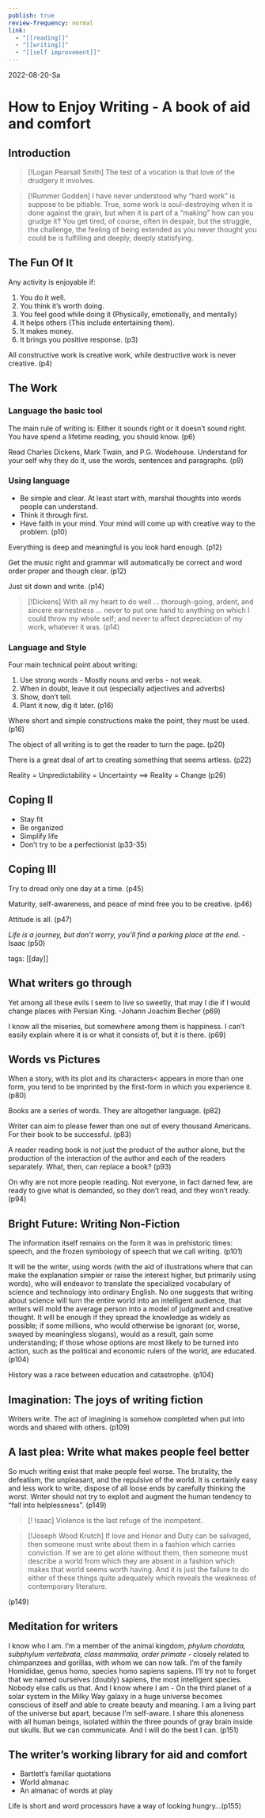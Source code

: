 ```yaml
---
publish: true
review-frequency: normal
link:
  - "[[reading]]"
  - "[[writing]]"
  - "[[self improvement]]"
---
```


2022-08-20-Sa

# How to Enjoy Writing - A book of aid and comfort

## Introduction
 > [!Logan Pearsall Smith] 
 >  The test of a vocation is that love of the drudgery it involves.
 
 > [!Rummer Godden]
 > I have never understood why “hard work” is suppose to be pitiable. True, some work is soul-destroying when it is done against the grain, but when it is part of a “making” how can you grudge it? You get tired, of course, often in despair, but the struggle, the challenge, the feeling of being extended as you never thought you could be is fulfilling and deeply, deeply statisfying.
 
 ## The Fun Of It

Any activity is enjoyable if:
1. You do it well.
2. You think it’s worth doing.
3. You feel good while doing it (Physically, emotionally, and mentally)
4. It helps others (This include entertaining them).
5. It makes money.
6. It brings you positive response.
(p3)

All constructive work is creative work, while destructive work is never creative. (p4)

## The Work
### Language the basic tool
The main rule of writing is: Either it sounds right or it doesn’t sound right. You have spend a lifetime reading, you should know. (p6)

Read Charles Dickens, Mark Twain, and P.G. Wodehouse. Understand for your self why they do it, use the words, sentences and paragraphs. (p9)

### Using language
- Be simple and clear. At least start with, marshal thoughts into words people can understand.
- Think it through first. 
- Have faith in your mind. Your mind will come up with creative way to the problem.
(p10)

Everything is deep and meaningful is you look hard enough. (p12)

Get the music right and grammar will automatically be correct and word order proper and though clear. (p12)

Just sit down and write. (p14)

> [!Dickens]
> With all my heart to do well … thorough-going, ardent, and sincere earnestness … never to put one hand to anything on which I could throw my whole self; and never to affect depreciation of my work, whatever it was.
(p14)

### Language and Style
Four main technical point about writing:
1. Use strong words - Mostly nouns and verbs - not weak.
2. When in doubt, leave it out (especially adjectives and adverbs)
3. Show, don’t tell.
4. Plant it now, dig it later.
(p16)

Where short and simple constructions make the point, they must be used. (p16)

The object of all writing is to get the reader to turn the page. (p20)

There is a great deal of art to creating something that seems artless. (p22)

Reality = Unpredictability = Uncertainty
==> Reality = Change
(p26)

## Coping II

- Stay fit
- Be organized
- Simplify life
- Don’t try to be a perfectionist
(p33-35)

## Coping III 
Try to dread only one day at a time. (p45)

Maturity, self-awareness, and peace of mind free you to be creative. (p46)

Attitude is all. (p47)

*Life is a journey, but don’t worry, you’ll find a parking place at the end.* - Isaac (p50)

tags: [[day]]

## What writers go through

Yet among all these evils I seem to live so sweetly, that may I die if I would change places with Persian King. -Johann Joachim Becher (p69)

I know all the miseries, but somewhere among them is happiness. I can’t easily explain where it is or what it consists of, but it is there. (p69)

## Words vs Pictures
When a story, with its plot and its characters< appears in more than one form, you tend to be imprinted by the first-form in which you experience it. (p80)

Books are a series of words. They are altogether language. (p82)

Writer can aim to please fewer than one out of every thousand Americans. For their book to be successful. (p83)

A reader reading book is not just the product of the author alone, but the production of the interaction of the author and each of the readers separately. What, then, can replace a book? (p93)

On why are not more people reading. Not everyone, in fact darned few, are ready to give what is demanded, so they don’t read, and they won’t ready. (p94)

## Bright Future: Writing Non-Fiction
The information itself remains on the form it was in prehistoric times: speech, and the frozen symbology of speech that we call writing. (p101)

It will be the writer, using words (with the aid of illustrations where that can make the explanation simpler or raise the interest higher, but primarily using words), who will endeavor to translate the specialized vocabulary of science and technology into ordinary English.
No one suggests that writing about science will turn the entire world into an intelligent audience, that writers will mold the average person into a model of judgment and creative thought. It will be enough if they spread the knowledge as widely as possible; if some millions, who would otherwise be ignorant (or, worse, swayed by meaningless slogans), would as a result, gain some understanding; if those whose options are most likely to be turned into action, such as the political and economic rulers of the world, are educated.
(p104)

History was a race between education and catastrophe. (p104)

## Imagination: The joys of writing fiction

Writers write. The act of imagining is somehow completed when put into words and shared with others. (p109)

## A last plea: Write what makes people feel better
So much writing exist that make people feel worse. The brutality, the defeatism, the unpleasant, and the repulsive of the world. It is certainly easy and less work to write, dispose of all loose ends by carefully thinking the worst. Writer should not try to exploit and augment the human tendency to “fall into helplessness”. 
(p149)

>[! Isaac]
>Violence is the last refuge of the inompetent.

> [!Joseph Wood Krutch]
> If love and Honor and Duty can be salvaged, then someone must write about them in a fashion which carries conviction. If we are to get alone without them, then someone must describe a world from which they are absent in a fashion which makes that world seems worth having. And it is just the failure to do either of these things quite adequately which reveals the weakness of contemporary literature.

(p149)

## Meditation for writers
I know who I am. I’m a member of the animal kingdom, *phylum chordata, subphylum vertebrata, class mammalia, order primate* - closely related to chimpanzees and gorillas, with whom we can now talk.
I’m of the family Homididae, genus homo, species homo sapiens sapiens. I’ll try not to forget that we named ourselves (doubly) sapiens, the most intelligent species. Nobody else calls us that.
And I know where I am - On the third planet of a solar system in the Milky Way galaxy in a huge universe becomes conscious of itself and able to create beauty and meaning.
I am a living part of the universe but apart, because I’m self-aware. I share this aloneness with all human beings, isolated within the three pounds of gray brain inside out skulls.
But we can communicate.
And I will do the best I can.
(p151)

## The writer’s working library for aid and comfort
- Bartlett’s familiar quotations
- World almanac
- An almanac of words at play

Life is short and word processors have a way of looking hungry…(p155)